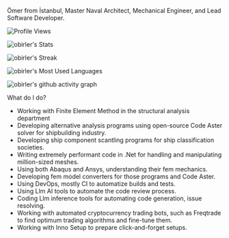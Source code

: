 Ömer from İstanbul, Master Naval Architect, Mechanical Engineer,
and Lead Software Developer.

![Profile Views](https://komarev.com/ghpvc/?username=dirambora&color=green) 

![obirler's Stats](https://github-readme-stats.vercel.app/api?username=obirler&theme=vue-dark&show_icons=true&hide_border=true&count_private=true)

![obirler's Streak](https://github-readme-streak-stats.herokuapp.com/?user=obirler&theme=vue-dark&hide_border=true)


![obirler's Most Used Languages](https://github-readme-stats.vercel.app/api/top-langs/?username=obirler&hide=scss,css,javascript,html&layout=compact&theme=dark)

![obirler's github activity graph](https://github-readme-activity-graph.vercel.app/graph?username=obirler&theme=react-dark)

What do I do?
- Working with Finite Element Method in the structural analysis department
- Developing alternative analysis programs using open-source Code Aster solver for shipbuilding industry.
- Developing ship component scantling programs for ship classification societies.
- Writing extremely performant code in .Net for handling and manipulating million-sized meshes.
- Using both Abaqus and Ansys, understanding their fem mechanics.
- Developing fem model converters for those programs and Code Aster.
- Using DevOps, mostly CI to automatize builds and tests.
- Using Llm AI tools to automate the code review process.
- Coding Llm inference tools for automating code generation, issue resolving.
- Working with automated cryptocurrency trading bots, such as Freqtrade to find optimum trading algorithms and fine-tune them.
- Working with Inno Setup to prepare click-and-forget setups.

